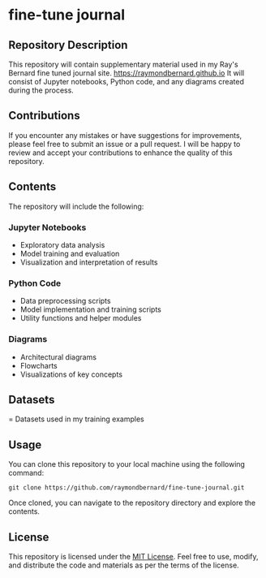 # fine-tune journal

## Repository Description

This repository will contain supplementary material used in my Ray's Bernard fine tuned journal site. https://raymondbernard.github.io It will consist of Jupyter notebooks, Python code, and any diagrams created during the process.

## Contributions

If you encounter any mistakes or have suggestions for improvements, please feel free to submit an issue or a pull request. I will be happy to review and accept your contributions to enhance the quality of this repository.

## Contents

The repository will include the following:

### Jupyter Notebooks

- Exploratory data analysis
- Model training and evaluation
- Visualization and interpretation of results

### Python Code

- Data preprocessing scripts
- Model implementation and training scripts
- Utility functions and helper modules

### Diagrams

- Architectural diagrams
- Flowcharts
- Visualizations of key concepts

## Datasets
= Datasets used in my training examples

## Usage

You can clone this repository to your local machine using the following command:

```
git clone https://github.com/raymondbernard/fine-tune-journal.git
```

Once cloned, you can navigate to the repository directory and explore the contents.

## License

This repository is licensed under the [MIT License](LICENSE). Feel free to use, modify, and distribute the code and materials as per the terms of the license.